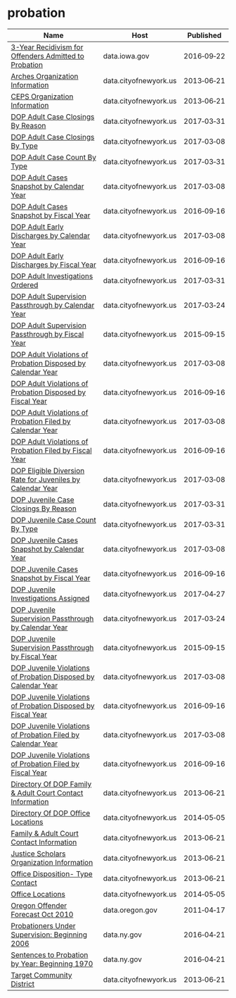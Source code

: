 # probation

Name | Host | Published
---- | ---- | ---------
[3-Year Recidivism for Offenders Admitted to Probation](../datasets/e9zy-uibf.md) | data.iowa.gov | 2016&#x2011;09&#x2011;22
[Arches Organization Information](../datasets/jign-uhe6.md) | data.cityofnewyork.us | 2013&#x2011;06&#x2011;21
[CEPS Organization Information](../datasets/nsu8-kyp7.md) | data.cityofnewyork.us | 2013&#x2011;06&#x2011;21
[DOP Adult Case Closings By Reason](../datasets/u6p4-fsey.md) | data.cityofnewyork.us | 2017&#x2011;03&#x2011;31
[DOP Adult Case Closings By Type](../datasets/k72f-2ytm.md) | data.cityofnewyork.us | 2017&#x2011;03&#x2011;08
[DOP Adult Case Count By Type](../datasets/y3gq-zv28.md) | data.cityofnewyork.us | 2017&#x2011;03&#x2011;31
[DOP Adult Cases Snapshot by Calendar Year](../datasets/ph29-5mxy.md) | data.cityofnewyork.us | 2017&#x2011;03&#x2011;08
[DOP Adult Cases Snapshot by Fiscal Year](../datasets/8dxm-n5ha.md) | data.cityofnewyork.us | 2016&#x2011;09&#x2011;16
[DOP Adult Early Discharges by Calendar Year](../datasets/jmr8-fdbz.md) | data.cityofnewyork.us | 2017&#x2011;03&#x2011;08
[DOP Adult Early Discharges by Fiscal Year](../datasets/4e8h-wu86.md) | data.cityofnewyork.us | 2016&#x2011;09&#x2011;16
[DOP Adult Investigations Ordered](../datasets/kkwv-djnk.md) | data.cityofnewyork.us | 2017&#x2011;03&#x2011;31
[DOP Adult Supervision Passthrough by Calendar Year](../datasets/3av7-txd8.md) | data.cityofnewyork.us | 2017&#x2011;03&#x2011;24
[DOP Adult Supervision Passthrough by Fiscal Year](../datasets/9ev8-8rz6.md) | data.cityofnewyork.us | 2015&#x2011;09&#x2011;15
[DOP Adult Violations of Probation Disposed by Calendar Year](../datasets/f2cz-q2ik.md) | data.cityofnewyork.us | 2017&#x2011;03&#x2011;08
[DOP Adult Violations of Probation Disposed by Fiscal Year](../datasets/9sys-2i9y.md) | data.cityofnewyork.us | 2016&#x2011;09&#x2011;16
[DOP Adult Violations of Probation Filed by Calendar Year](../datasets/k2ye-5mmh.md) | data.cityofnewyork.us | 2017&#x2011;03&#x2011;08
[DOP Adult Violations of Probation Filed by Fiscal Year](../datasets/fve3-eee8.md) | data.cityofnewyork.us | 2016&#x2011;09&#x2011;16
[DOP Eligible Diversion Rate for Juveniles by Calendar Year](../datasets/qnwe-j5my.md) | data.cityofnewyork.us | 2017&#x2011;03&#x2011;08
[DOP Juvenile Case Closings By Reason](../datasets/wha7-46h5.md) | data.cityofnewyork.us | 2017&#x2011;03&#x2011;31
[DOP Juvenile Case Count By Type](../datasets/c49b-3kmd.md) | data.cityofnewyork.us | 2017&#x2011;03&#x2011;31
[DOP Juvenile Cases Snapshot by Calendar Year](../datasets/65js-fhgz.md) | data.cityofnewyork.us | 2017&#x2011;03&#x2011;08
[DOP Juvenile Cases Snapshot by Fiscal Year](../datasets/4epu-t832.md) | data.cityofnewyork.us | 2016&#x2011;09&#x2011;16
[DOP Juvenile Investigations Assigned](../datasets/vk9f-gvzq.md) | data.cityofnewyork.us | 2017&#x2011;04&#x2011;27
[DOP Juvenile Supervision Passthrough by Calendar Year](../datasets/6r8r-c474.md) | data.cityofnewyork.us | 2017&#x2011;03&#x2011;24
[DOP Juvenile Supervision Passthrough by Fiscal Year](../datasets/3f5y-5web.md) | data.cityofnewyork.us | 2015&#x2011;09&#x2011;15
[DOP Juvenile Violations of Probation Disposed by Calendar Year](../datasets/qf92-qkjm.md) | data.cityofnewyork.us | 2017&#x2011;03&#x2011;08
[DOP Juvenile Violations of Probation Disposed by Fiscal Year](../datasets/gi3h-3i8t.md) | data.cityofnewyork.us | 2016&#x2011;09&#x2011;16
[DOP Juvenile Violations of Probation Filed by Calendar Year](../datasets/vbgf-ket3.md) | data.cityofnewyork.us | 2017&#x2011;03&#x2011;08
[DOP Juvenile Violations of Probation Filed by Fiscal Year](../datasets/mzy5-smmw.md) | data.cityofnewyork.us | 2016&#x2011;09&#x2011;16
[Directory Of DOP Family & Adult Court Contact Information](../datasets/f46j-m4iq.md) | data.cityofnewyork.us | 2013&#x2011;06&#x2011;21
[Directory Of DOP Office Locations](../datasets/tfbb-gszk.md) | data.cityofnewyork.us | 2014&#x2011;05&#x2011;05
[Family & Adult Court Contact Information](../datasets/su6u-afcg.md) | data.cityofnewyork.us | 2013&#x2011;06&#x2011;21
[Justice Scholars Organization Information](../datasets/69w5-fdhb.md) | data.cityofnewyork.us | 2013&#x2011;06&#x2011;21
[Office Disposition- Type Contact](../datasets/x2zj-69gq.md) | data.cityofnewyork.us | 2013&#x2011;06&#x2011;21
[Office Locations](../datasets/hkud-vzzj.md) | data.cityofnewyork.us | 2014&#x2011;05&#x2011;05
[Oregon Offender Forecast Oct 2010](../datasets/cri9-bfdw.md) | data.oregon.gov | 2011&#x2011;04&#x2011;17
[Probationers Under Supervision: Beginning 2006](../datasets/vxmf-aaeu.md) | data.ny.gov | 2016&#x2011;04&#x2011;21
[Sentences to Probation by Year: Beginning 1970](../datasets/ejfc-rxyg.md) | data.ny.gov | 2016&#x2011;04&#x2011;21
[Target Community District](../datasets/tngj-drbu.md) | data.cityofnewyork.us | 2013&#x2011;06&#x2011;21

